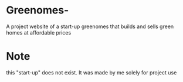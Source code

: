 # Greenomes-
A project website of a start-up greenomes that builds and sells green homes at affordable prices
# Note
this "start-up" does not exist. It was made by me solely for project use
